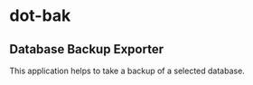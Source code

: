 # dot-bak
## Database Backup Exporter
This application helps to take a backup of a selected database.
